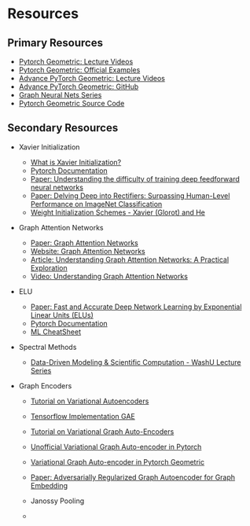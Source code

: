 # Resources

## Primary Resources

- [Pytorch Geometric: Lecture Videos](https://youtube.com/playlist?list=PLGMXrbDNfqTzqxB1IGgimuhtfAhGd8lHF&si=hl2B_tssdCrfHCMp)
- [Pytorch Geometric:
Official Examples](https://pytorch-geometric.readthedocs.io/en/latest/get_started/colabs.html)
- [Advance PyTorch Geometric: Lecture Videos](https://youtube.com/playlist?list=PLGMXrbDNfqTwPxitLVHEbT9Pd6-oR_cud&si=ihFLcTct-V_OTH-t)
- [Advance PyTorch Geometric: GitHub](https://github.com/AntonioLonga/AdvancePyTorchGeometricTutorials)
- [Graph Neural Nets Series](https://youtube.com/playlist?list=PLBoQnSflObckArGNhOcNg7lQG_f0ZlHF5&si=MT_3Obch794vi8Ge)
- [Pytorch Geometric Source Code](https://pytorch-geometric.readthedocs.io/en/latest/_modules/index.html)

## Secondary Resources

- Xavier Initialization
  - [What is Xavier Initialization?](https://365datascience.com/tutorials/machine-learning-tutorials/what-is-xavier-initialization/)
  - [Pytorch Documentation](https://pytorch.org/docs/stable/nn.init.html#torch.nn.init.xavier_uniform_)
  - [Paper: Understanding the difficulty of training deep feedforward neural networks](http://proceedings.mlr.press/v9/glorot10a/glorot10a.pdf)
  - [Paper: Delving Deep into Rectifiers: Surpassing Human-Level Performance on ImageNet Classification](https://www.cv-foundation.org/openaccess/content_iccv_2015/papers/He_Delving_Deep_into_ICCV_2015_paper.pdf)
  - [Weight Initialization Schemes - Xavier (Glorot) and He](https://mmuratarat.github.io/2019-02-25/xavier-glorot-he-weight-init)

- Graph Attention Networks
  - [Paper: Graph Attention Networks](https://arxiv.org/abs/1710.10903)
  - [Website: Graph Attention Networks](https://petar-v.com/GAT/)
  - [Article: Understanding Graph Attention Networks: A Practical Exploration](https://medium.com/@farzad.karami/understanding-graph-attention-networks-a-practical-exploration-cf033a8f3d9d)
  - [Video: Understanding Graph Attention Networks](https://www.youtube.com/watch?v=A-yKQamf2Fc)

- ELU
  - [Paper: Fast and Accurate Deep Network Learning by Exponential Linear Units (ELUs)](https://arxiv.org/abs/1511.07289v5)
  - [Pytorch Documentation](https://pytorch.org/docs/stable/generated/torch.nn.ELU.html)
  - [ML CheatSheet](https://ml-cheatsheet.readthedocs.io/en/latest/activation_functions.html)

- Spectral Methods
  - [Data-Driven Modeling & Scientific Computation - WashU Lecture Series](https://faculty.washington.edu/kutz/KutzBook/page19.html)

- Graph Encoders
  - [Tutorial on Variational Autoencoders](https://arxiv.org/pdf/1606.05908.pdf)
  - [Tensorflow Implementation GAE](https://github.com/tkipf/gae)
  - [Tutorial on Variational Graph Auto-Encoders](https://towardsdatascience.com/tutorial-on-variational-graph-auto-encoders-da9333281129)
  - [Unofficial Variational Graph Auto-encoder in Pytorch](https://github.com/DaehanKim/vgae_pytorch)
  - [Variational Graph Auto-encoder in Pytorch Geometric](https://github.com/Flawless1202/VGAE_pyG)
  - [Paper: Adversarially Regularized Graph Autoencoder for Graph Embedding](https://www.ijcai.org/Proceedings/2018/0362.pdf)

  - Janossy Pooling
  -
